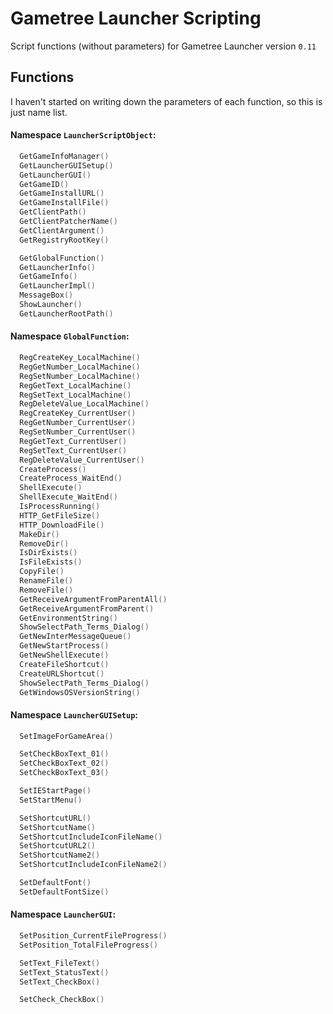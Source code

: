 # Gametree Launcher Scripting
Script functions (without parameters) for Gametree Launcher version `0.11`

## Functions
I haven't started on writing down the parameters of each function, so this is just name list. 

#### Namespace `LauncherScriptObject`:
```lua
  GetGameInfoManager()
  GetLauncherGUISetup()
  GetLauncherGUI()
  GetGameID()
  GetGameInstallURL()
  GetGameInstallFile()
  GetClientPath()
  GetClientPatcherName()
  GetClientArgument()
  GetRegistryRootKey()

  GetGlobalFunction()
  GetLauncherInfo()
  GetGameInfo()
  GetLauncherImpl()
  MessageBox()
  ShowLauncher()
  GetLauncherRootPath()
```

#### Namespace `GlobalFunction`:
```lua
  RegCreateKey_LocalMachine()
  RegGetNumber_LocalMachine()
  RegSetNumber_LocalMachine()
  RegGetText_LocalMachine()
  RegSetText_LocalMachine()
  RegDeleteValue_LocalMachine()
  RegCreateKey_CurrentUser()
  RegGetNumber_CurrentUser()
  RegSetNumber_CurrentUser()
  RegGetText_CurrentUser()
  RegSetText_CurrentUser()
  RegDeleteValue_CurrentUser()
  CreateProcess()
  CreateProcess_WaitEnd()
  ShellExecute()
  ShellExecute_WaitEnd()
  IsProcessRunning()
  HTTP_GetFileSize()
  HTTP_DownloadFile()
  MakeDir()
  RemoveDir()
  IsDirExists()
  IsFileExists()
  CopyFile()
  RenameFile()
  RemoveFile()
  GetReceiveArgumentFromParentAll()
  GetReceiveArgumentFromParent()
  GetEnvironmentString()
  ShowSelectPath_Terms_Dialog()
  GetNewInterMessageQueue()
  GetNewStartProcess()
  GetNewShellExecute()
  CreateFileShortcut()
  CreateURLShortcut()
  ShowSelectPath_Terms_Dialog()
  GetWindowsOSVersionString()
```

#### Namespace `LauncherGUISetup`:
```lua
  SetImageForGameArea()

  SetCheckBoxText_01()
  SetCheckBoxText_02()
  SetCheckBoxText_03()

  SetIEStartPage()
  SetStartMenu()

  SetShortcutURL()
  SetShortcutName()
  SetShortcutIncludeIconFileName()
  SetShortcutURL2()
  SetShortcutName2()
  SetShortcutIncludeIconFileName2()

  SetDefaultFont()
  SetDefaultFontSize()
```

#### Namespace `LauncherGUI`:
```lua
  SetPosition_CurrentFileProgress()
  SetPosition_TotalFileProgress()

  SetText_FileText()
  SetText_StatusText()
  SetText_CheckBox()

  SetCheck_CheckBox()
```

